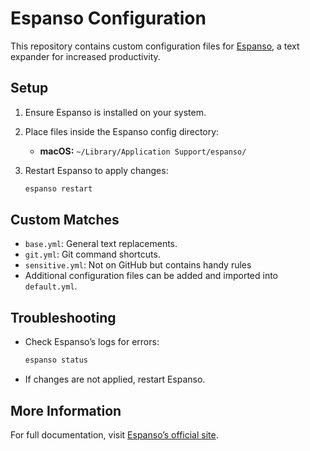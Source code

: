 # Espanso Configuration

This repository contains custom configuration files for [Espanso](https://espanso.org/), a text expander for increased productivity.

## Setup

1. Ensure Espanso is installed on your system.  
2. Place files inside the Espanso config directory:  
   - **macOS:** `~/Library/Application Support/espanso/`  
3. Restart Espanso to apply changes:

   ```sh
   espanso restart
   ```

## Custom Matches

- `base.yml`: General text replacements.
- `git.yml`: Git command shortcuts.
- `sensitive.yml`: Not on GitHub but contains handy rules
- Additional configuration files can be added and imported into `default.yml`.

## Troubleshooting

- Check Espanso’s logs for errors:

  ```sh
  espanso status
  ```

- If changes are not applied, restart Espanso.

## More Information

For full documentation, visit [Espanso’s official site](https://espanso.org/docs/).

